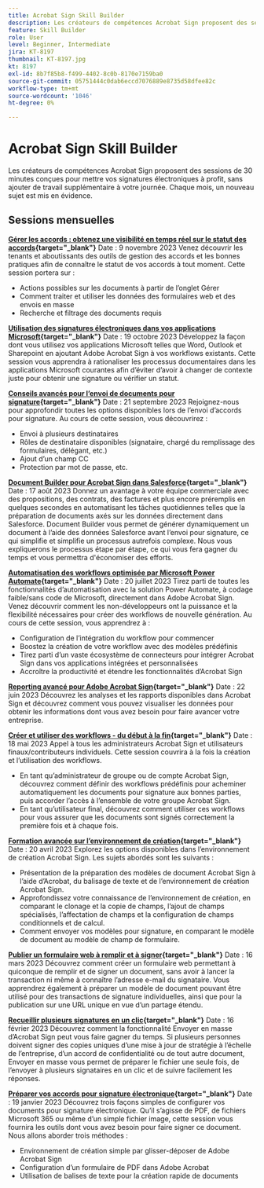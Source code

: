 ```yaml
---
title: Acrobat Sign Skill Builder
description: Les créateurs de compétences Acrobat Sign proposent des sessions de 30 minutes conçues pour mettre vos signatures électroniques à profit, sans ajouter de travail supplémentaire à votre journée
feature: Skill Builder
role: User
level: Beginner, Intermediate
jira: KT-8197
thumbnail: KT-8197.jpg
kt: 8197
exl-id: 8b7f85b8-f499-4402-8c0b-8170e7159ba0
source-git-commit: 05751444c0dab6eccd7076889e8735d58dfee82c
workflow-type: tm+mt
source-wordcount: '1046'
ht-degree: 0%

---
```


# Acrobat Sign Skill Builder

Les créateurs de compétences Acrobat Sign proposent des sessions de 30 minutes conçues pour mettre vos signatures électroniques à profit, sans ajouter de travail supplémentaire à votre journée. Chaque mois, un nouveau sujet est mis en évidence.

## Sessions mensuelles

**[Gérer les accords : obtenez une visibilité en temps réel sur le statut des accords](https://teamwork.adobe.com/adobe-sign-skill-builder/attendease/networking/experience/aad26d3c-699b-4d99-a272-30bcbfbc1bf2/e1b6dd21-c94a-4c1b-9eeb-abec464e3cbd){target="_blank"}**
Date : 9 novembre 2023 Venez découvrir les tenants et aboutissants des outils de gestion des accords et les bonnes pratiques afin de connaître le statut de vos accords à tout moment. Cette session portera sur :

* Actions possibles sur les documents à partir de l’onglet Gérer
* Comment traiter et utiliser les données des formulaires web et des envois en masse
* Recherche et filtrage des documents requis

**[Utilisation des signatures électroniques dans vos applications Microsoft](https://teamwork.adobe.com/adobe-sign-skill-builder/attendease/networking/experience/7c88319e-04b7-4560-aad3-ba288d5cfc76/3bd16192-c4c9-4d66-9b1c-575ddcc3c6bb){target="_blank"}**
Date : 19 octobre 2023 Développez la façon dont vous utilisez vos applications Microsoft telles que Word, Outlook et Sharepoint en ajoutant Adobe Acrobat Sign à vos workflows existants. Cette session vous apprendra à rationaliser les processus documentaires dans les applications Microsoft courantes afin d’éviter d’avoir à changer de contexte juste pour obtenir une signature ou vérifier un statut.

**[Conseils avancés pour l’envoi de documents pour signature](https://teamwork.adobe.com/adobe-sign-skill-builder/attendease/networking/experience/d326c8ab-3173-4c95-9e5a-0afeff4ce006/4bae4b11-516b-4e50-8f10-d116538fd710){target="_blank"}**
Date : 21 septembre 2023 Rejoignez-nous pour approfondir toutes les options disponibles lors de l’envoi d’accords pour signature. Au cours de cette session, vous découvrirez :

* Envoi à plusieurs destinataires
* Rôles de destinataire disponibles (signataire, chargé du remplissage des formulaires, délégant, etc.)
* Ajout d’un champ CC
* Protection par mot de passe, etc.

**[Document Builder pour Acrobat Sign dans Salesforce](https://teamwork.adobe.com/adobe-sign-skill-builder/attendease/networking/experience/4c4e8632-ba24-445f-a567-a9e76429bdf5/0a2f68ed-9a21-4911-9e38-15943c0e3f9a){target="_blank"}**
Date : 17 août 2023 Donnez un avantage à votre équipe commerciale avec des propositions, des contrats, des factures et plus encore préremplis en quelques secondes en automatisant les tâches quotidiennes telles que la préparation de documents axés sur les données directement dans Salesforce. Document Builder vous permet de générer dynamiquement un document à l’aide des données Salesforce avant l’envoi pour signature, ce qui simplifie et simplifie un processus autrefois complexe. Nous vous expliquerons le processus étape par étape, ce qui vous fera gagner du temps et vous permettra d&#39;économiser des efforts.

**[Automatisation des workflows optimisée par Microsoft Power Automate](https://teamwork.adobe.com/adobe-sign-skill-builder/attendease/networking/experience/8409ba8b-e4ee-4e99-80cc-33902027b80e/307d147e-4b85-4330-81af-5929f0dc5ae4){target="_blank"}**
Date : 20 juillet 2023 Tirez parti de toutes les fonctionnalités d’automatisation avec la solution Power Automate, à codage faible/sans code de Microsoft, directement dans Adobe Acrobat Sign. Venez découvrir comment les non-développeurs ont la puissance et la flexibilité nécessaires pour créer des workflows de nouvelle génération. Au cours de cette session, vous apprendrez à :

* Configuration de l’intégration du workflow pour commencer
* Boostez la création de votre workflow avec des modèles prédéfinis
* Tirez parti d’un vaste écosystème de connecteurs pour intégrer Acrobat Sign dans vos applications intégrées et personnalisées
* Accroître la productivité et étendre les fonctionnalités d’Acrobat Sign

**[Reporting avancé pour Adobe Acrobat Sign](https://adobe-sign-skill-builder.joinus.adobeevents.com/attendease/networking/experience/fa28b18d-ab38-47d4-8ae8-3e0161550bd3/60081eb2-f8a3-45b6-9d75-4f3a53b4c53a){target="_blank"}**
Date : 22 juin 2023 Découvrez les analyses et les rapports disponibles dans Acrobat Sign et découvrez comment vous pouvez visualiser les données pour obtenir les informations dont vous avez besoin pour faire avancer votre entreprise.

**[Créer et utiliser des workflows - du début à la fin](https://teamwork.adobe.com/adobe-sign-skill-builder/attendease/networking/experience/0fc7ccc5-eb36-47f0-a0d3-1fa3648c8fcf/42a9bbad-0a54-4c8c-8002-597d549600fe){target="_blank"}**
Date : 18 mai 2023 Appel à tous les administrateurs Acrobat Sign et utilisateurs finaux/contributeurs individuels. Cette session couvrira à la fois la création et l’utilisation des workflows.

* En tant qu’administrateur de groupe ou de compte Acrobat Sign, découvrez comment définir des workflows prédéfinis pour acheminer automatiquement les documents pour signature aux bonnes parties, puis accorder l’accès à l’ensemble de votre groupe Acrobat Sign.
* En tant qu’utilisateur final, découvrez comment utiliser ces workflows pour vous assurer que les documents sont signés correctement la première fois et à chaque fois.

**[Formation avancée sur l’environnement de création](https://adobe-sign-skill-builder.joinus.adobeevents.com/attendease/networking/experience/30c06b3c-60f7-4293-9cd2-2544104d9140/85ffced9-7613-4382-b3a3-43ba227af5ba){target="_blank"}**
Date : 20 avril 2023 Explorez les options disponibles dans l’environnement de création Acrobat Sign. Les sujets abordés sont les suivants :

* Présentation de la préparation des modèles de document Acrobat Sign à l’aide d’Acrobat, du balisage de texte et de l’environnement de création Acrobat Sign.
* Approfondissez votre connaissance de l’environnement de création, en comparant le clonage et la copie de champs, l’ajout de champs spécialisés, l’affectation de champs et la configuration de champs conditionnels et de calcul.
* Comment envoyer vos modèles pour signature, en comparant le modèle de document au modèle de champ de formulaire.

**[Publier un formulaire web à remplir et à signer](https://adobe-sign-skill-builder.joinus.adobeevents.com/attendease/networking/experience/265580bf-245a-4751-9b51-c6877192d13a/9ae41cae-a53e-4b71-a748-2df0ee2e14c8){target="_blank"}**
Date : 16 mars 2023 Découvrez comment créer un formulaire web permettant à quiconque de remplir et de signer un document, sans avoir à lancer la transaction ni même à connaître l’adresse e-mail du signataire. Vous apprendrez également à préparer un modèle de document pouvant être utilisé pour des transactions de signature individuelles, ainsi que pour la publication sur une URL unique en vue d’un partage étendu.

**[Recueillir plusieurs signatures en un clic](https://adobe-sign-skill-builder.joinus.adobeevents.com/attendease/networking/experience/552e5165-8762-4c73-9d41-8215d48a62cc/9d88acde-96fa-4d83-89e3-1296b94f4d90){target="_blank"}**
Date : 16 février 2023 Découvrez comment la fonctionnalité Envoyer en masse d’Acrobat Sign peut vous faire gagner du temps. Si plusieurs personnes doivent signer des copies uniques d’une mise à jour de stratégie à l’échelle de l’entreprise, d’un accord de confidentialité ou de tout autre document, Envoyer en masse vous permet de préparer le fichier une seule fois, de l’envoyer à plusieurs signataires en un clic et de suivre facilement les réponses.

**[Préparer vos accords pour signature électronique](https://adobe-sign-skill-builder.joinus.adobeevents.com/attendease/networking/experience/c08f6e7e-2ced-48b8-8245-548302fe2df3/15f504a9-3420-4372-83c8-168115f15cbb){target="_blank"}**
Date : 19 janvier 2023 Découvrez trois façons simples de configurer vos documents pour signature électronique. Qu’il s’agisse de PDF, de fichiers Microsoft 365 ou même d’un simple fichier image, cette session vous fournira les outils dont vous avez besoin pour faire signer ce document. Nous allons aborder trois méthodes :

* Environnement de création simple par glisser-déposer de Adobe Acrobat Sign
* Configuration d’un formulaire de PDF dans Adobe Acrobat
* Utilisation de balises de texte pour la création rapide de documents